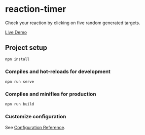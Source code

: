 # reaction-timer
Check your reaction by clicking on five random generated targets.

[Live Demo](https://kalinhar.github.io/ClickReactionTimer/)

## Project setup
```
npm install
```

### Compiles and hot-reloads for development
```
npm run serve
```

### Compiles and minifies for production
```
npm run build
```

### Customize configuration
See [Configuration Reference](https://cli.vuejs.org/config/).
